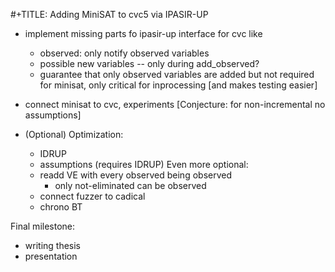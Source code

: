 #+TITLE: Adding MiniSAT to cvc5 via IPASIR-UP

* implement missing parts fo ipasir-up interface
for cvc like
   - observed: only notify observed variables
   - possible new variables -- only during add_observed?
   - guarantee that only observed variables are added
     but not required for minisat, only critical for
     inprocessing [and makes testing easier]
* connect minisat to cvc, experiments
   [Conjecture: for non-incremental no assumptions]

* (Optional) Optimization:
  - IDRUP
  - assumptions (requires IDRUP)
Even more optional:
  - readd VE with every observed being observed
    + only not-eliminated can be observed
  - connect fuzzer to cadical
  - chrono BT


Final milestone:
* writing thesis
* presentation
